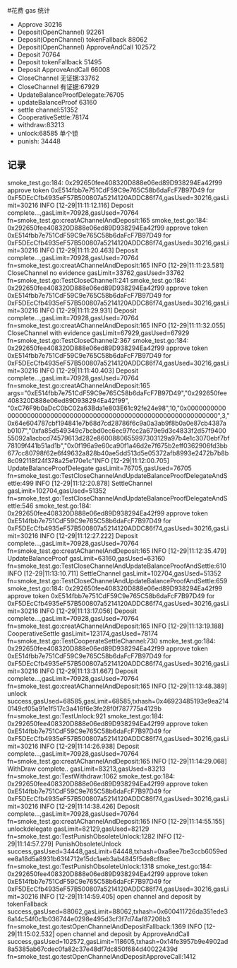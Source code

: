 #花费 gas 统计
* Approve 30216
* Deposit(OpenChannel) 92261
* Deposit(OpenChannel) tokenFallback 88062
* Deposit(OpenChannel) ApproveAndCall 102572
* Deposit 70764 
* Deposit  tokenFallback 51495
* Deposit  ApproveAndCall 66008
* CloseChannel 无证据:33762
* CloseChannel 有证据:67929
* UpdateBalanceProofDelegate:76705 
* updateBalanceProof 63160 
* settle channel:51352 
* CooperativeSettle:78174
* withdraw:83213
* unlock:68585 单个锁
* punish: 34448 

## 记录
smoke_test.go:184: 0x292650fee408320D888e06ed89D938294Ea42f99 approve token 0xE514fbb7e751CdF59C9e765C58b6daFcF7B97D49 for 0xF5DEcCfb4935eF57B500807a5214120ADDC86f74,gasUsed=30216,gasLimit=30216
INFO [12-29|11:11:12.116] Deposit complete...,gasLimit=70928,gasUsed=70764 fn=smoke_test.go:creatAChannelAndDeposit:165
    smoke_test.go:184: 0x292650fee408320D888e06ed89D938294Ea42f99 approve token 0xE514fbb7e751CdF59C9e765C58b6daFcF7B97D49 for 0xF5DEcCfb4935eF57B500807a5214120ADDC86f74,gasUsed=30216,gasLimit=30216
INFO [12-29|11:11:20.463] Deposit complete...,gasLimit=70928,gasUsed=70764 fn=smoke_test.go:creatAChannelAndDeposit:165
INFO [12-29|11:11:23.581] CloseChannel no evidence gasLimit=33762,gasUsed=33762 fn=smoke_test.go:TestCloseChannel1:241
    smoke_test.go:184: 0x292650fee408320D888e06ed89D938294Ea42f99 approve token 0xE514fbb7e751CdF59C9e765C58b6daFcF7B97D49 for 0xF5DEcCfb4935eF57B500807a5214120ADDC86f74,gasUsed=30216,gasLimit=30216
INFO [12-29|11:11:29.931] Deposit complete...,gasLimit=70928,gasUsed=70764 fn=smoke_test.go:creatAChannelAndDeposit:165
INFO [12-29|11:11:32.055] CloseChannel with evidence gasLimit=67929,gasUsed=67929 fn=smoke_test.go:TestCloseChannel2:367
    smoke_test.go:184: 0x292650fee408320D888e06ed89D938294Ea42f99 approve token 0xE514fbb7e751CdF59C9e765C58b6daFcF7B97D49 for 0xF5DEcCfb4935eF57B500807a5214120ADDC86f74,gasUsed=30216,gasLimit=30216
INFO [12-29|11:11:40.403] Deposit complete...,gasLimit=70928,gasUsed=70764 fn=smoke_test.go:creatAChannelAndDeposit:165
args="0xE514fbb7e751CdF59C9e765C58b6daFcF7B97D49","0x292650fee408320D888e06ed89D938294Ea42f99", "0xC76F9b0aDcC0bC02a63Bda1e803E61c92fe24e98",10,"0x0000000000000000000000000000000000000000000000000000000000000000",3,"0x64e604787cbf194841e7b68d7cd28786f6c9a0a3ab9f8b0a0e87cb4387ab0107","0xfa85d549349c7bcbd0ec6ec97fcc2a679e9d3c4833f2d57f940055092a1acbcd74579613d282e8600880655997303129a97b4e1c3070ebf7bf78109f441b51ad1b","0x0f196a9e60ca90f1a46d2e7f675b2eff0362906fd3bb677cc80798f62e6f49632a828b40ae5dd513d5e05372afb8993e2472b7b8b8c092118f24f378a25e170e1c"INFO 
[12-29|11:12:00.705] UpdateBalanceProofDelegate gasLimit=76705,gasUsed=76705 fn=smoke_test.go:TestCloseChannelAndUpdateBalanceProofDelegateAndSettle:499
INFO [12-29|11:12:20.878] SettleChannel gasLimit=102704,gasUsed=51352 fn=smoke_test.go:TestCloseChannelAndUpdateBalanceProofDelegateAndSettle:546
    smoke_test.go:184: 0x292650fee408320D888e06ed89D938294Ea42f99 approve token 0xE514fbb7e751CdF59C9e765C58b6daFcF7B97D49 for 0xF5DEcCfb4935eF57B500807a5214120ADDC86f74,gasUsed=30216,gasLimit=30216
INFO [12-29|11:12:27.222] Deposit complete...,gasLimit=70928,gasUsed=70764 fn=smoke_test.go:creatAChannelAndDeposit:165
INFO [12-29|11:12:35.479] UpdateBalanceProof gasLimit=63160,gasUsed=63160 fn=smoke_test.go:TestCloseChannelAndUpdateBalanceProofAndSettle:610
INFO [12-29|11:13:10.711] SettleChannel gasLimit=102704,gasUsed=51352 fn=smoke_test.go:TestCloseChannelAndUpdateBalanceProofAndSettle:659
    smoke_test.go:184: 0x292650fee408320D888e06ed89D938294Ea42f99 approve token 0xE514fbb7e751CdF59C9e765C58b6daFcF7B97D49 for 0xF5DEcCfb4935eF57B500807a5214120ADDC86f74,gasUsed=30216,gasLimit=30216
INFO [12-29|11:13:17.056] Deposit complete...,gasLimit=70928,gasUsed=70764 fn=smoke_test.go:creatAChannelAndDeposit:165
INFO [12-29|11:13:19.188] CooperativeSettle gasLimit=123174,gasUsed=78174 fn=smoke_test.go:TestCooperateSettleChannel:730
    smoke_test.go:184: 0x292650fee408320D888e06ed89D938294Ea42f99 approve token 0xE514fbb7e751CdF59C9e765C58b6daFcF7B97D49 for 0xF5DEcCfb4935eF57B500807a5214120ADDC86f74,gasUsed=30216,gasLimit=30216
INFO [12-29|11:13:31.667] Deposit complete...,gasLimit=70928,gasUsed=70764 fn=smoke_test.go:creatAChannelAndDeposit:165
INFO [12-29|11:13:48.389] unlock success,gasUsed=68585,gasLimit=68585,txhash=0x46923485193e9ea2140149cf05a91e1f517c3a416f6e3fe28f0f787775a4129b fn=smoke_test.go:TestUnlock:921
    smoke_test.go:184: 0x292650fee408320D888e06ed89D938294Ea42f99 approve token 0xE514fbb7e751CdF59C9e765C58b6daFcF7B97D49 for 0xF5DEcCfb4935eF57B500807a5214120ADDC86f74,gasUsed=30216,gasLimit=30216
INFO [12-29|11:14:26.938] Deposit complete...,gasLimit=70928,gasUsed=70764 fn=smoke_test.go:creatAChannelAndDeposit:165
INFO [12-29|11:14:29.068] WithDraw complete.. gasLimit=83213,gasUsed=83213 fn=smoke_test.go:TestWithdraw:1062
    smoke_test.go:184: 0x292650fee408320D888e06ed89D938294Ea42f99 approve token 0xE514fbb7e751CdF59C9e765C58b6daFcF7B97D49 for 0xF5DEcCfb4935eF57B500807a5214120ADDC86f74,gasUsed=30216,gasLimit=30216
INFO [12-29|11:14:38.426] Deposit complete...,gasLimit=70928,gasUsed=70764 fn=smoke_test.go:creatAChannelAndDeposit:165
INFO [12-29|11:14:55.155] unlockdelegate gasLimit=82129,gasUsed=82129 fn=smoke_test.go:TestPunishObsoleteUnlock:1282
INFO [12-29|11:14:57.279] PunishObsoleteUnlock success,gasUsed=34448,gasLimit=64448,txhash=0xa8ee7be3ccb6059edee8a18d5a8931b63f4712e15dc1aeb3ab4845f5de8cf8ec fn=smoke_test.go:TestPunishObsoleteUnlock:1318
    smoke_test.go:184: 0x292650fee408320D888e06ed89D938294Ea42f99 approve token 0xE514fbb7e751CdF59C9e765C58b6daFcF7B97D49 for 0xF5DEcCfb4935eF57B500807a5214120ADDC86f74,gasUsed=30216,gasLimit=30216
INFO [12-29|11:14:59.405] open channel and deposit by tokenFallback success,gasUsed=88062,gasLimit=88062,txhash=0x600411726da351ede36a14c54f0c1b036744e0298e495d3cf3f7d74af87208b3 fn=smoke_test.go:testOpenChannelAndDepositFallback:1369
INFO [12-29|11:15:02.532] open channel and deposit by ApproveAndCall success,gasUsed=102572,gasLimit=118605,txhash=0x14fe3957b9e4902ad8a5385ab67cdec0fa82c37e48df7dc850f684d40022439d fn=smoke_test.go:testOpenChannelAndDepositApproveCall:1412